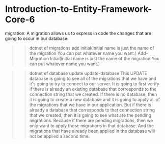 # Introduction-to-Entity-Framework-Core-6

migration: A migration allows us to express in code the changes that are going to occur in our database.

>> dotnet ef migrations add initial(initial name is just the name of the migration You can put whatever name you want.)
>> Add-Migration Intial(initial name is just the name of the migration You can put whatever name you want.)

>> dotnet ef database update
>> update-database
This UPDATE database is going to see all of the migrations that we have and it's going to try to connect to our server.
It is going to first verify if there is already an existing database that corresponds to the connection string that we created.
If there is no database, then it is going to create a new database and it is going to apply all of the migrations that we have in our application.
But if there is already a database that corresponds to that connection string that we created, then it is going to see what are the pending migrations.
Because if there are pending migrations, then we only want to apply those migrations in that database.
And the migrations that have already been applied in the database will not be applied a second time.
